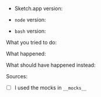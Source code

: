 <!--
Thanks for your interest in the project. We appreciate every form of contribution to the sketchxport project!

Please fill out this template with all the relevant information so we can
understand what's going on and fix the issue.

Be sure to check the documentation first, your issue might be solved by following the criteria described there.
-->

<!-- Please note that using Sketchxport requires Sketch v41 or higher -->
- Sketch.app version:
<!-- node -v, only node@8 or higher supported -->
- `node` version:
<!-- bash --version, only bash@4 or higher supported -->
- `bash` version:

What you tried to do:

<!-- Please provide the full error message/screenshots/anything -->
What happened:

What should have happened instead:

<!-- An example sketchfile, image assets or code snippets so we can help reproduce locally -->
Sources:

- [ ] I used the mocks in `__mocks__`

